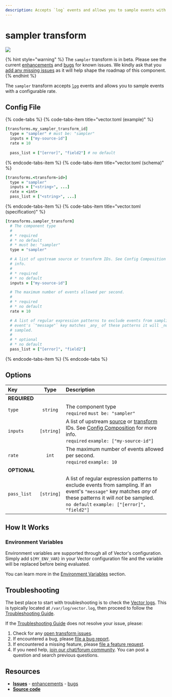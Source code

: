 ```yaml
---
description: Accepts `log` events and allows you to sample events with a configurable rate.
---
```


<!--
     THIS FILE IS AUTOOGENERATED!

     To make changes please edit the template located at:

     scripts/generate/templates/docs/usage/configuration/transforms/sampler.md.erb
-->

# sampler transform

![][images.sampler_transform]

{% hint style="warning" %}
The `sampler` transform is in beta. Please see the current
[enhancements][url.sampler_transform_enhancements] and
[bugs][url.sampler_transform_bugs] for known issues.
We kindly ask that you [add any missing issues][url.new_sampler_transform_issue]
as it will help shape the roadmap of this component.
{% endhint %}

The `sampler` transform accepts [`log`][docs.log_event] events and allows you to sample events with a configurable rate.

## Config File

{% code-tabs %}
{% code-tabs-item title="vector.toml (example)" %}
```coffeescript
[transforms.my_sampler_transform_id]
  type = "sampler" # must be: "sampler"
  inputs = ["my-source-id"]
  rate = 10
  
  pass_list = ["[error]", "field2"] # no default
```
{% endcode-tabs-item %}
{% code-tabs-item title="vector.toml (schema)" %}
```coffeescript
[transforms.<transform-id>]
  type = "sampler"
  inputs = ["<string>", ...]
  rate = <int>
  pass_list = ["<string>", ...]
```
{% endcode-tabs-item %}
{% code-tabs-item title="vector.toml (specification)" %}
```coffeescript
[transforms.sampler_transform]
  # The component type
  # 
  # * required
  # * no default
  # * must be: "sampler"
  type = "sampler"

  # A list of upstream source or transform IDs. See Config Composition for more
  # info.
  # 
  # * required
  # * no default
  inputs = ["my-source-id"]

  # The maximum number of events allowed per second.
  # 
  # * required
  # * no default
  rate = 10

  # A list of regular expression patterns to exclude events from sampling. If an
  # event's `"message"` key matches _any_ of these patterns it will _not_ be
  # sampled.
  # 
  # * optional
  # * no default
  pass_list = ["[error]", "field2"]
```
{% endcode-tabs-item %}
{% endcode-tabs %}

## Options

| Key  | Type  | Description |
|:-----|:-----:|:------------|
| **REQUIRED** | | |
| `type` | `string` | The component type<br />`required` `must be: "sampler"` |
| `inputs` | `[string]` | A list of upstream [source][docs.sources] or [transform][docs.transforms] IDs. See [Config Composition][docs.config_composition] for more info.<br />`required` `example: ["my-source-id"]` |
| `rate` | `int` | The maximum number of events allowed per second.<br />`required` `example: 10` |
| **OPTIONAL** | | |
| `pass_list` | `[string]` | A list of regular expression patterns to exclude events from sampling. If an event's `"message"` key matches _any_ of these patterns it will _not_ be sampled.<br />`no default` `example: ["[error]", "field2"]` |

## How It Works

### Environment Variables

Environment variables are supported through all of Vector's configuration.
Simply add `${MY_ENV_VAR}` in your Vector configuration file and the variable
will be replaced before being evaluated.

You can learn more in the [Environment Variables][docs.configuration.environment-variables]
section.

## Troubleshooting

The best place to start with troubleshooting is to check the
[Vector logs][docs.monitoring_logs]. This is typically located at
`/var/log/vector.log`, then proceed to follow the
[Troubleshooting Guide][docs.troubleshooting].

If the [Troubleshooting Guide][docs.troubleshooting] does not resolve your
issue, please:

1. Check for any [open transform issues][url.sampler_transform_issues].
2. If encountered a bug, please [file a bug report][url.new_sampler_transform_bug].
3. If encountered a missing feature, please [file a feature request][url.new_sampler_transform_enhancement].
4. If you need help, [join our chat/forum community][url.vector_chat]. You can post a question and search previous questions.

## Resources

* [**Issues**][url.sampler_transform_issues] - [enhancements][url.sampler_transform_enhancements] - [bugs][url.sampler_transform_bugs]
* [**Source code**][url.sampler_transform_source]


[docs.config_composition]: ../../../usage/configuration/README.md#composition
[docs.configuration.environment-variables]: ../../../usage/configuration#environment-variables
[docs.log_event]: ../../../about/data-model/log.md
[docs.monitoring_logs]: ../../../usage/administration/monitoring.md#logs
[docs.sources]: ../../../usage/configuration/sources
[docs.transforms]: ../../../usage/configuration/transforms
[docs.troubleshooting]: ../../../usage/guides/troubleshooting.md
[images.sampler_transform]: ../../../assets/sampler-transform.svg
[url.new_sampler_transform_bug]: https://github.com/timberio/vector/issues/new?labels=Transform%3A+sampler&labels=Type%3A+Bug
[url.new_sampler_transform_enhancement]: https://github.com/timberio/vector/issues/new?labels=Transform%3A+sampler&labels=Type%3A+Enhancement
[url.new_sampler_transform_issue]: https://github.com/timberio/vector/issues/new?labels=Transform%3A+sampler
[url.sampler_transform_bugs]: https://github.com/timberio/vector/issues?q=is%3Aopen+is%3Aissue+label%3A%22Transform%3A+sampler%22+label%3A%22Type%3A+Bug%22
[url.sampler_transform_enhancements]: https://github.com/timberio/vector/issues?q=is%3Aopen+is%3Aissue+label%3A%22Transform%3A+sampler%22+label%3A%22Type%3A+Enhancement%22
[url.sampler_transform_issues]: https://github.com/timberio/vector/issues?q=is%3Aopen+is%3Aissue+label%3A%22Transform%3A+sampler%22
[url.sampler_transform_source]: https://github.com/timberio/vector/tree/master/src/transforms/sampler.rs
[url.vector_chat]: https://chat.vector.dev
